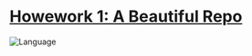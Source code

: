 # [Howework 1: A Beautiful Repo](https://txt.github.io/se24fall/hw1.html)

![Language](https://img.shields.io/badge/Python-3776AB?style=for-the-badge&logo=python&logoColor=white)
